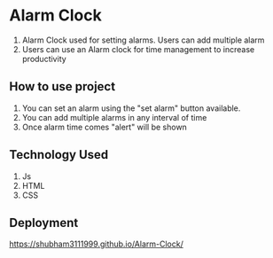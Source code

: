
#  Alarm Clock

1. Alarm Clock used for setting alarms. Users can add multiple alarm
2. Users can use an Alarm clock for time management to increase productivity


## How to use project

1. You can set an alarm using the "set alarm" button available.
2. You can add multiple alarms in any interval of time
3. Once alarm time comes "alert" will be shown

## Technology Used
1. Js
2. HTML
3. CSS


## Deployment

https://shubham3111999.github.io/Alarm-Clock/

